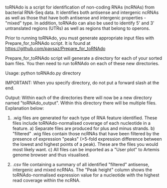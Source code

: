 toRNAdo is a script for identification of non-coding RNAs (ncRNAs) from bacterial RNA-Seq data. It identifies both antisense and intergenic ncRNAs as well as those that have both antisense and intergenic properties - "mixed" type. In addition, toRNAdo can also be used to identify 5' and 3' untranslated regions (UTRs) as well as regions that belong to operons.

Prior to running toRNAdo, you must generate appropriate input files with Prepare_for_toRNAdo script. It is found at https://github.com/pavsaz/Prepare_for_toRNAdo

Prepare_for_toRNAdo script will generate a directory for each of your sorted bam files. You then need to run toRNAdo on each of these new directories.

Usage: python toRNAdo.py directory

IMPORTANT: When you specify directory, do not put a forward slash at the end.

Output: Within each of the directories there will now be a new directory named "toRNAdo_output". Within this directory there will be multiple files. Explanation below:

1) .wig files are generated for each type of RNA feature identified. These files include toRNAdo-normalised coverage of each nucleotide in a feature.
  a) Separate files are produced for plus and minus strands.
  b) "filtered" .wig files contain those ncRNAs that have been filtered by the presence of expression "peaks" (>5-fold expression difference between the lowest and highest points of a peak). These are the files you would most likely want.
  c) All files can be imported as a "User plot" to Artemis genome browser and thus visualised.

2) .csv file containing a summary of all identified "filtered" antisense, intergenic and mixed ncRNAs. The "Peak height" column shows the toRNAdo-normalised expression value for a nucleotide with the highest read coverage within the ncRNA.
